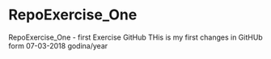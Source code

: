 # RepoExercise_One
RepoExercise_One - first Exercise GitHub
THis is my first changes in GitHUb form 07-03-2018 godina/year
